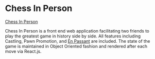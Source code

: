 # Chess In Person
[Chess In Person](https://osandoval42.github.io/local_chess/)

Chess In Person is a front end web application facilitating two friends to play the greatest game in history side by side.  All features including Castling, Pawn Promotion, and [En Passant](https://en.wikipedia.org/wiki/En_passant) are included.  The state of the game is maintained in Object Oriented fashion and rendered after each move via React.js.
